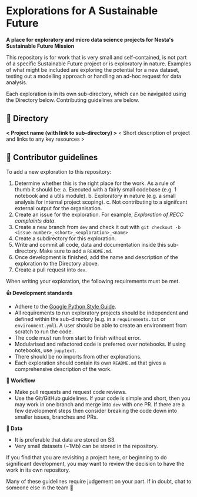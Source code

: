 # Explorations for A Sustainable Future

**A place for exploratory and micro data science projects for Nesta's Sustainable Future Mission**

This repository is for work that is very small and self-contained, is not part of a specific Sustainable Future project or is exploratory in nature. Examples of what might be included are exploring the potential for a new dataset, testing out a modelling approach or handling an ad-hoc request for data analysis.

Each exploration is in its own sub-directory, which can be navigated using the Directory below. Contributing guidelines are below.

## 📖 Directory

**< Project name (with link to sub-directory) >**
< Short description of project and links to any key resources >


## 📝  Contributor guidelines

To add a new exploration to this repository:

1. Determine whether this is the right place for the work. As a rule of thumb it should be:
  a. Executed with a fairly small codebase (e.g. 1 notebook and a utils module).
  b. Exploratory in nature (e.g. a small analysis for internal project scoping).
  c. Not contributing to a signifcant external output for the organisation.
2. Create an issue for the exploration. For example, _Exploration of RECC complaints data_.
3. Create a new branch from `dev` and check it out with `git checkout -b <issue number>_<short>_<exploration>_<name>`
4. Create a subdirectory for this exploration.
5. Write and commit all code, data and documentation inside this sub-directory. Make sure to add a `README.md`.
6. Once development is finished, add the name and description of the exploration to the Directory above.
7. Create a pull request into `dev`.

When writing your exploration, the following requirements must be met.

**👍 Development standards**
- Adhere to the [Google Python Style Guide](https://google.github.io/styleguide/pyguide.html).
- All requirements to run exploratory projects should be independent and defined within the sub-directory (e.g. in a `requirements.txt` or `environment.yml`). A user should be able to create an environment from scratch to run the code.
- The code must run from start to finish without error.
- Modularised and refactored code is preferred over notebooks. If using notebooks, use `jupytext`.
- There should be no imports from other explorations.
- Each exploration should contain its own `README.md` that gives a comprehensive description of the work.

**🔀 Workflow**
- Make pull requests and request code reviews.
- Use the Git/GitHub guidelines. If your code is simple and short, then you may work in one branch and merge into `dev` with one PR. If there are a few development steps then consider breaking the code down into smaller issues, branches and PRs.

**💾 Data**
- It is preferable that data are stored on S3.
- Very small datasets (~1Mb) can be stored in the repository.

If you find that you are revisiting a project here, or beginning to do significant development, you may want to review the decision to have the work in its own repository. 

Many of these guidelines require judgement on your part. If in doubt, chat to someone else in the team 🙂